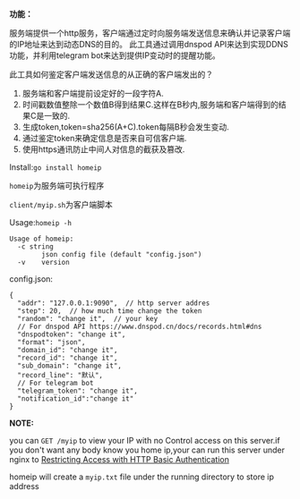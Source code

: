 
**功能：**

服务端提供一个http服务，客户端通过定时向服务端发送信息来确认并记录客户端的IP地址来达到动态DNS的目的。
此工具通过调用dnspod API来达到实现DDNS功能，并利用telegram bot来达到提供IP变动时的提醒功能。

此工具如何鉴定客户端发送信息的从正确的客户端发出的？
1. 服务端和客户端提前设定好的一段字符A.
2. 时间戳数值整除一个数值B得到结果C.这样在B秒内,服务端和客户端得到的结果C是一致的.
3. 生成token,token=sha256(A+C).token每隔B秒会发生变动.
4. 通过鉴定token来确定信息是否来自可信客户端.
5. 使用https通讯防止中间人对信息的截获及篡改.

Install:`go install homeip`

`homeip`为服务端可执行程序

`client/myip.sh`为客户端脚本

Usage:`homeip -h`

```
Usage of homeip:
  -c string
        json config file (default "config.json")
  -v    version
```

config.json:

```
{
  "addr": "127.0.0.1:9090",  // http server addres
  "step": 20,  // how much time change the token
  "random": "change it",  // your key
  // For dnspod API https://www.dnspod.cn/docs/records.html#dns
  "dnspodtoken": "change it",
  "format": "json",
  "domain_id": "change it",
  "record_id": "change it",
  "sub_domain": "change it",
  "record_line": "默认",
  // For telegram bot
  "telegram_token": "change it",
  "notification_id":"change it"
}
```

**NOTE:**

you can `GET /myip` to view your IP with no Control access on this server.if you don't want any body know you home ip,your can run this server under nginx to [Restricting Access with HTTP Basic Authentication](https://docs.nginx.com/nginx/admin-guide/security-controls/configuring-http-basic-authentication/)

homeip will create a `myip.txt` file under the running directory to store ip address
